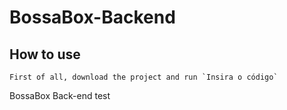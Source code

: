 # BossaBox-Backend

## How to use

    First of all, download the project and run `Insira o código`

BossaBox Back-end test
